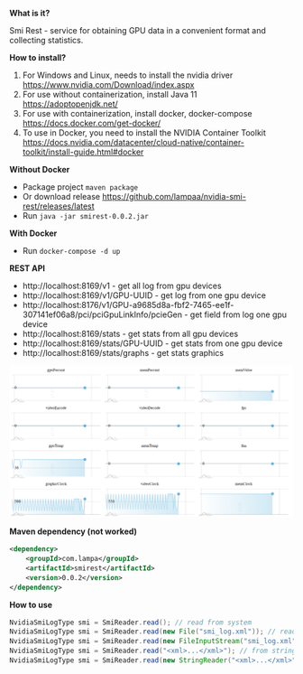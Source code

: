 **What is it?**

Smi Rest - service for obtaining GPU data in a convenient format and collecting statistics.

**How to install?**

1. For Windows and Linux, needs to install the nvidia driver https://www.nvidia.com/Download/index.aspx
1. For use without containerization, install Java 11 https://adoptopenjdk.net/
1. For use with containerization, install docker, docker-compose https://docs.docker.com/get-docker/
1. To use in Docker, you need to install the NVIDIA Container Toolkit https://docs.nvidia.com/datacenter/cloud-native/container-toolkit/install-guide.html#docker

**Without Docker**

* Package project `maven package`
* Or download release https://github.com/lampaa/nvidia-smi-rest/releases/latest  
* Run `java -jar smirest-0.0.2.jar`

**With Docker**

* Run `docker-compose -d up`

**REST API**

* http://localhost:8169/v1 - get all log from gpu devices
* http://localhost:8169/v1/GPU-UUID - get log from one gpu device
* http://localhost:8176/v1/GPU-a9685d8a-fbf2-7465-ee1f-307141ef06a8/pci/pciGpuLinkInfo/pcieGen - get field from log one gpu device
* http://localhost:8169/stats - get stats from all gpu devices
* http://localhost:8169/stats/GPU-UUID - get stats from one gpu device
* http://localhost:8169/stats/graphs - get stats graphics

![alt text](graphs.png)

**Maven dependency (not worked)**
```xml
<dependency>
    <groupId>com.lampa</groupId>
    <artifactId>smirest</artifactId>
    <version>0.0.2</version>
</dependency>
```

**How to use**

```java
NvidiaSmiLogType smi = SmiReader.read(); // read from system
NvidiaSmiLogType smi = SmiReader.read(new File("smi_log.xml")); // read from xml file
NvidiaSmiLogType smi = SmiReader.read(new FileInputStream("smi_log.xml")); // read from input stream
NvidiaSmiLogType smi = SmiReader.read("<xml>...</xml>"); // from string
NvidiaSmiLogType smi = SmiReader.read(new StringReader("<xml>...</xml>")); // from reader
``` 
